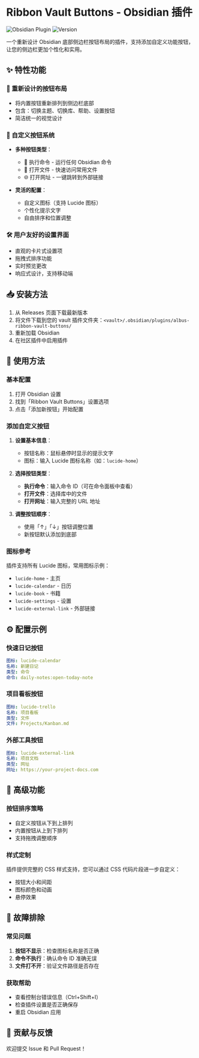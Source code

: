 # Ribbon Vault Buttons - Obsidian 插件

![Obsidian Plugin](https://img.shields.io/badge/Obsidian-Plugin-blue?logo=obsidian)
![Version](https://img.shields.io/badge/Version-0.4-green)

一个重新设计 Obsidian 底部侧边栏按钮布局的插件，支持添加自定义功能按钮，让您的侧边栏更加个性化和实用。

## ✨ 特性功能

### 🔄 重新设计的按钮布局
- 将内置按钮重新排列到侧边栏底部
- 包含：切换主题、切换库、帮助、设置按钮
- 简洁统一的视觉设计

### 🎨 自定义按钮系统
- **多种按钮类型**：
  - 📝 执行命令 - 运行任何 Obsidian 命令
  - 📄 打开文件 - 快速访问常用文件
  - 🌐 打开网址 - 一键跳转到外部链接
  
- **灵活的配置**：
  - 自定义图标（支持 Lucide 图标）
  - 个性化提示文字
  - 自由排序和位置调整

### 🛠️ 用户友好的设置界面
- 直观的卡片式设置项
- 拖拽式排序功能
- 实时预览更改
- 响应式设计，支持移动端

## 📥 安装方法


1. 从 Releases 页面下载最新版本
2. 将文件下载到您的 vault 插件文件夹：`<vault>/.obsidian/plugins/albus-ribbon-vault-buttons/`
3. 重新加载 Obsidian
4. 在社区插件中启用插件

## 🚀 使用方法

### 基本配置
1. 打开 Obsidian 设置
2. 找到「Ribbon Vault Buttons」设置选项
3. 点击「添加新按钮」开始配置

### 添加自定义按钮
1. **设置基本信息**：
   - 按钮名称：鼠标悬停时显示的提示文字
   - 图标：输入 Lucide 图标名称（如：`lucide-home`）

2. **选择按钮类型**：
   - **执行命令**：输入命令 ID（可在命令面板中查看）
   - **打开文件**：选择库中的文件
   - **打开网址**：输入完整的 URL 地址

3. **调整按钮顺序**：
   - 使用「↑」「↓」按钮调整位置
   - 新按钮默认添加到底部

### 图标参考
插件支持所有 Lucide 图标，常用图标示例：
- `lucide-home` - 主页
- `lucide-calendar` - 日历
- `lucide-book` - 书籍
- `lucide-settings` - 设置
- `lucide-external-link` - 外部链接

## ⚙️ 配置示例

### 快速日记按钮
```yaml
图标: lucide-calendar
名称: 新建日记
类型: 命令
命令: daily-notes:open-today-note
```

### 项目看板按钮
```yaml
图标: lucide-trello
名称: 项目看板
类型: 文件
文件: Projects/Kanban.md
```

### 外部工具按钮
```yaml
图标: lucide-external-link
名称: 项目文档
类型: 网址
网址: https://your-project-docs.com
```

## 🔧 高级功能

### 按钮排序策略
- 自定义按钮从下到上排列
- 内置按钮从上到下排列
- 支持拖拽调整顺序

### 样式定制
插件提供完整的 CSS 样式支持，您可以通过 CSS 代码片段进一步自定义：
- 按钮大小和间距
- 图标颜色和动画
- 悬停效果

## 🐛 故障排除

### 常见问题
1. **按钮不显示**：检查图标名称是否正确
2. **命令不执行**：确认命令 ID 准确无误
3. **文件打不开**：验证文件路径是否存在

### 获取帮助
- 查看控制台错误信息（Ctrl+Shift+I）
- 检查插件设置是否正确保存
- 重启 Obsidian 应用


## 🤝 贡献与反馈

欢迎提交 Issue 和 Pull Request！
